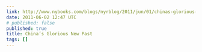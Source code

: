 ```yaml
---
link: http://www.nybooks.com/blogs/nyrblog/2011/jun/01/chinas-glorious-new-past/?utm_source=feedburner&utm_medium=feed&utm_campaign=Feed%3A+nybooks+%28The+New+York+Review+of+Books%29
date: 2011-06-02 12:47 UTC
# published: false
published: true
title: China’s Glorious New Past
tags: []
---
```



